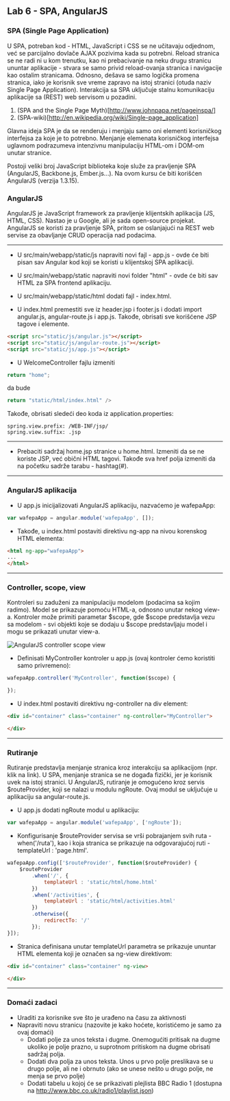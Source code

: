 ﻿## Lab 6 - SPA, AngularJS

### SPA (Single Page Application)

U SPA, potreban kod - HTML, JavaScript i CSS se ne učitavaju odjednom, već se parcijalno dovlače AJAX pozivima kada su potrebni.
Reload stranica se ne radi ni u kom trenutku, kao ni prebacivanje na neku drugu stranicu ununtar aplikacije - stvara se samo privid
reload-ovanja stranica i navigacije kao ostalim stranicama. Odnosno, dešava se samo logička promena stranica, iako je korisnik sve vreme zapravo na istoj stranici
(otuda naziv Single Page Application).
Interakcija sa SPA uključuje stalnu komunikaciju aplikacije sa (REST) web servisom u pozadini.

1. (SPA and the Single Page Myth)[http://www.johnpapa.net/pageinspa/]
2. (SPA-wiki)[http://en.wikipedia.org/wiki/Single-page_application]

Glavna ideja SPA je da se renderuju i menjaju samo oni elementi korisničkog interfejsa za koje je to potrebno.
Menjanje elemenata korisničkog interfejsa uglavnom podrazumeva intenzivnu manipulaciju HTML-om i DOM-om unutar stranice.

Postoji veliki broj JavaScript biblioteka koje služe za pravljenje SPA (AngularJS, Backbone.js, Ember.js...). Na ovom kursu
će biti korišćen AngularJS (verzija 1.3.15).

### AngularJS

AngularJS je JavaScript framework za pravljenje klijentskih aplikacija (JS, HTML, CSS). Nastao je u Google, ali je sada open-source projekat.
AngularJS se koristi za pravljenje SPA, pritom se oslanjajući na REST web servise za obavljanje CRUD operacija nad podacima.

----

* U src/main/webapp/static/js napraviti novi fajl - app.js - ovde će biti pisan sav Angular kod koji se koristi u klijentskoj SPA aplikaciji.

* U src/main/webapp/static napraviti novi folder "html" - ovde će biti sav HTML za SPA frontend aplikaciju.

* U src/main/webapp/static/html dodati fajl - index.html.

* U index.html premestiti sve iz header.jsp i footer.js i dodati import angular.js, angular-route.js i app.js. Takođe, obrisati sve korišćene JSP tagove i elemente.

```html
<script src="static/js/angular.js"></script>
<script src="static/js/angular-route.js"></script>
<script src="static/js/app.js"></script>
```

* U WelcomeController fajlu izmeniti 

```java
return "home";
```

da bude

```java
return "static/html/index.html" />
```

Takođe, obrisati sledeći deo koda iz application.properties:

```code
spring.view.prefix: /WEB-INF/jsp/
spring.view.suffix: .jsp
```

----

* Prebaciti sadržaj home.jsp stranice u home.html. Izmeniti da se ne koriste JSP, već obični HTML tagovi. Takođe sva href polja izmeniti da na početku sadrže tarabu - hashtag(#).

----

### AngularJS aplikacija

* U app.js inicijalizovati AngularJS aplikaciju, nazvaćemo je wafepaApp:

```javascript
var wafepaApp = angular.module('wafepaApp', []);
```

* Takođe, u index.html postaviti direktivu ng-app na nivou korenskog HTML elementa:

```html
<html ng-app="wafepaApp">
...
</html>
```

----

### Controller, scope, view

Kontroleri su zaduženi za manipulaciju modelom (podacima sa kojim radimo). Model se prikazuje pomoću HTML-a, odnosno unutar nekog view-a.
Kontroler može primiti parametar $scope, gde $scope predstavlja vezu sa modelom - svi objekti koje se dodaju u $scope predstavljaju model i mogu se prikazati unutar view-a.

![AngularJS controller scope view](http://devgirl.org/wp-content/uploads/2013/03/concepts-controller.png)

* Definisati MyController kontroler u app.js (ovaj kontroler ćemo koristiti samo privremeno):

```javascript
wafepaApp.controller('MyController', function($scope) {

});
```

* U index.html postaviti direktivu ng-controller na div element:

```html
<div id="container" class="container" ng-controller="MyController">

</div>
```

----

### Rutiranje

Rutiranje predstavlja menjanje stranica kroz interakciju sa aplikacijom (npr. klik na link). U SPA, menjanje stranica se ne događa fizički, jer je korisnik uvek na istoj stranici.
U AngularJS, rutiranje je omogućeno kroz servis $routeProvider, koji se nalazi u modulu ngRoute. Ovaj modul se uključuje u aplikaciju sa angular-route.js.

* U app.js dodati ngRoute modul u aplikaciju:

```javascript
var wafepaApp = angular.module('wafepaApp', ['ngRoute']);
```

* Konfigurisanje $routeProvider servisa se vrši pobrajanjem svih ruta - when('/ruta'), kao i koja stranica se prikazuje na odgovarajućoj ruti - templateUrl : 'page.html'.

```javascript
wafepaApp.config(['$routeProvider', function($routeProvider) {
	$routeProvider
		.when('/', {
			templateUrl : 'static/html/home.html'
		})
		.when('/activities', {
			templateUrl : 'static/html/activities.html'
		})
		.otherwise({
			redirectTo: '/'
		});
}]);
```

* Stranica definisana unutar templateUrl parametra se prikazuje ununtar HTML elementa koji je označen sa ng-view direktivom:

```html
<div id="container" class="container" ng-view>

</div>
```

---

### Domaći zadaci

* Uraditi za korisnike sve što je urađeno na času za aktivnosti
* Napraviti novu stranicu (nazovite je kako hoćete, koristićemo je samo za ovaj domaći)
  * Dodati polje za unos teksta i dugme. Onemogućiti pritisak na dugme ukoliko je polje prazno, u suprotnom pritiskom na dugme obrisati sadržaj polja.
  * Dodati dva polja za unos teksta. Unos u prvo polje preslikava se u drugo polje, ali ne i obrnuto (ako se unese nešto u drugo polje, ne menja se prvo polje)
  * Dodati tabelu u kojoj će se prikazivati plejlista BBC Radio 1 (dostupna na http://www.bbc.co.uk/radio1/playlist.json)

